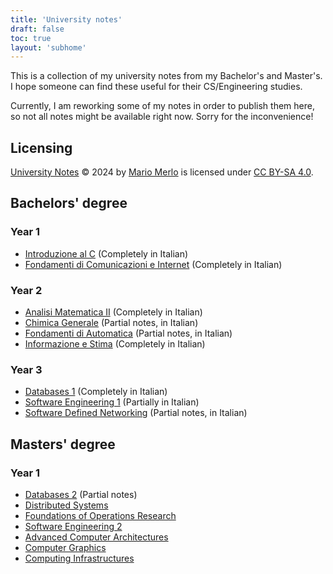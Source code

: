 ```yaml
---
title: 'University notes'
draft: false
toc: true
layout: 'subhome'
---
```


This is a collection of my university notes from my Bachelor's and Master's. I hope someone can find these useful for their CS/Engineering studies.

Currently, I am reworking some of my notes in order to publish them here, so not all notes might be available right now. Sorry for the inconvenience!

## Licensing

[University Notes](https://mariomerlo.me/notes) © 2024 by [Mario Merlo](https://mariomerlo.me) is licensed under [CC BY-SA 4.0](https://creativecommons.org/licenses/by-sa/4.0/?ref=chooser-v1).

## Bachelors' degree

### Year 1

- [Introduzione al C](fdi20) (Completely in Italian)
- [Fondamenti di Comunicazioni e Internet](fci21) (Completely in Italian)

### Year 2

- [Analisi Matematica II](am221) (Completely in Italian)
- [Chimica Generale](chem21) (Partial notes, in Italian)
- [Fondamenti di Automatica](fda22) (Partial notes, in Italian)
- [Informazione e Stima](ies22) (Completely in Italian)

### Year 3

- [Databases 1](db122) (Completely in Italian)
- [Software Engineering 1](se122) (Partially in Italian)
- [Software Defined Networking](sdn23) (Partial notes, in Italian)

## Masters' degree

### Year 1

- [Databases 2](db223) (Partial notes)
- [Distributed Systems](ds23)
- [Foundations of Operations Research](for23)
- [Software Engineering 2](se223)
- [Advanced Computer Architectures](aca24)
- [Computer Graphics](cg24)
- [Computing Infrastructures](ci24)
